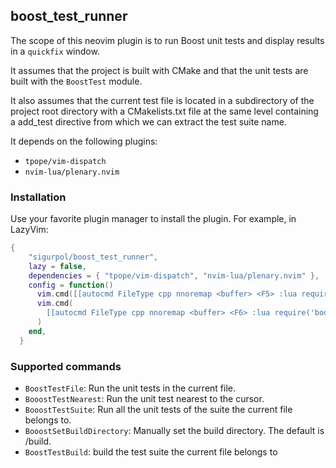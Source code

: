 ## boost_test_runner

The scope of this neovim plugin is to run Boost unit tests and display results
in a `quickfix` window.

It assumes that the project is built with CMake and that the unit tests are built with the `BoostTest` module.

It also assumes that the current test file is located in a subdirectory of the
project root directory with a CMakelists.txt file at the same level containing
a add_test directive from which we can extract the test suite name.

It depends on the following plugins:
- `tpope/vim-dispatch`
- `nvim-lua/plenary.nvim`

### Installation

Use your favorite plugin manager to install the plugin. For example, in LazyVim:
```lua
{
    "sigurpol/boost_test_runner",
    lazy = false,
    dependencies = { "tpope/vim-dispatch", "nvim-lua/plenary.nvim" },
    config = function()
      vim.cmd([[autocmd FileType cpp nnoremap <buffer> <F5> :lua require('boost_test_runner').boost_test_file()<CR>]])
      vim.cmd(
        [[autocmd FileType cpp nnoremap <buffer> <F6> :lua require('boost_test_runner').boost_test_nearest()<CR>]]
      )
    end,
  }
```

### Supported commands

- `BoostTestFile`: Run the unit tests in the current file.
- `BooostTestNearest`: Run the unit test nearest to the cursor.
- `BooostTestSuite`: Run all the unit tests of the suite the current file belongs to.
- `BooostSetBuildDirectory`: Manually set the build directory. The default is <root of the project>/build.
- `BoostTestBuild`: build the test suite the current file belongs to
